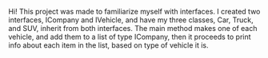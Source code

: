 Hi! This project was made to familiarize myself with interfaces. I created two interfaces, ICompany and IVehicle, and have my three classes, Car, Truck, and SUV, inherit from both interfaces. The main method makes one of each vehicle, and add them to a list of type ICompany, then it proceeds to print info about each item in the list, based on type of vehicle it is.
